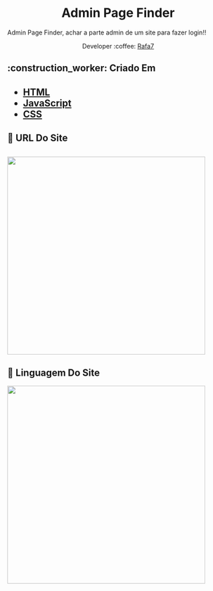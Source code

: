 <h1 align="center">  Admin Page Finder </h1>
Admin Page Finder, achar a parte admin de um site para fazer login!!


<p align="center"> 
  Developer :coffee:  <a href="https://discord.bio/p/rafa"> Rafa7 </a>
</p>
<p align="center">
</p>

<h2> :construction_worker: Criado Em <h2>
<ul>
  <li><a href="https://developer.mozilla.org/pt-BR/docs/Web/HTML">HTML</a></li>
  <li><a href="https://developer.mozilla.org/pt-BR/docs/Web/JavaScript">JavaScript</a></li>
  <li><a href="https://developer.mozilla.org/pt-BR/docs/Glossario/CSS">CSS</a></li>
</ul>

<h2>🔔 URL Do Site <h2>
<img width="450" src="https://cdn.discordapp.com/attachments/764658833594908734/767772325294374912/Screenshot_1.png">
  
<h2>🔔 Linguagem Do Site </h2>
<img height="450" src="https://cdn.discordapp.com/attachments/764658833594908734/767772330717872208/Screenshot_2.png">
